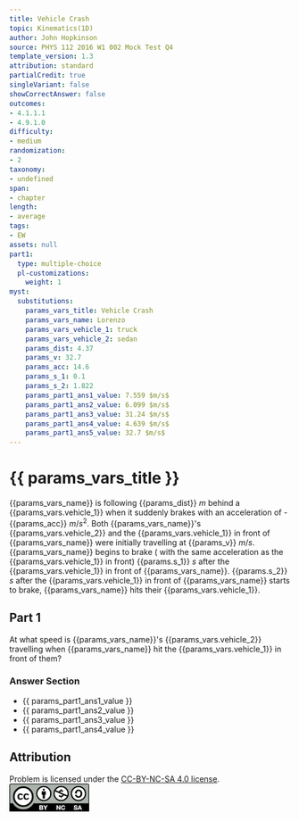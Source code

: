 ```yaml
---
title: Vehicle Crash
topic: Kinematics(1D)
author: John Hopkinson
source: PHYS 112 2016 W1 002 Mock Test Q4
template_version: 1.3
attribution: standard
partialCredit: true
singleVariant: false
showCorrectAnswer: false
outcomes:
- 4.1.1.1
- 4.9.1.0
difficulty:
- medium
randomization:
- 2
taxonomy:
- undefined
span:
- chapter
length:
- average
tags:
- EW
assets: null
part1:
  type: multiple-choice
  pl-customizations:
    weight: 1
myst:
  substitutions:
    params_vars_title: Vehicle Crash
    params_vars_name: Lorenzo
    params_vars_vehicle_1: truck
    params_vars_vehicle_2: sedan
    params_dist: 4.37
    params_v: 32.7
    params_acc: 14.6
    params_s_1: 0.1
    params_s_2: 1.822
    params_part1_ans1_value: 7.559 $m/s$
    params_part1_ans2_value: 6.099 $m/s$
    params_part1_ans3_value: 31.24 $m/s$
    params_part1_ans4_value: 4.639 $m/s$
    params_part1_ans5_value: 32.7 $m/s$
---
```

# {{ params_vars_title }}
{{params_vars_name}} is following {{params_dist}} $m$ behind a {{params_vars.vehicle_1}} when it suddenly brakes with an acceleration of -{{params_acc}} $m/s^2$.
Both {{params_vars_name}}'s {{params_vars.vehicle_2}} and the {{params_vars.vehicle_1}} in front of {{params_vars_name}} were initially travelling at {{params_v}} $m/s$.
{{params_vars_name}} begins to brake ( with the same acceleration as the {{params_vars.vehicle_1}} in front) {{params.s_1}} $s$ after the {{params_vars.vehicle_1}} in front of {{params_vars_name}}.
{{params.s_2}} $s$ after the {{params_vars.vehicle_1}} in front of {{params_vars_name}} starts to brake, {{params_vars_name}} hits their {{params_vars.vehicle_1}}.

## Part 1

At what speed is {{params_vars_name}}'s {{params_vars.vehicle_2}} travelling when {{params_vars_name}} hit the {{params_vars.vehicle_1}} in front of them?

### Answer Section

- {{ params_part1_ans1_value }}
- {{ params_part1_ans2_value }}
- {{ params_part1_ans3_value }}
- {{ params_part1_ans4_value }}

## Attribution

Problem is licensed under the [CC-BY-NC-SA 4.0 license](https://creativecommons.org/licenses/by-nc-sa/4.0/).<br> ![The Creative Commons 4.0 license requiring attribution-BY, non-commercial-NC, and share-alike-SA license.](https://raw.githubusercontent.com/firasm/bits/master/by-nc-sa.png)